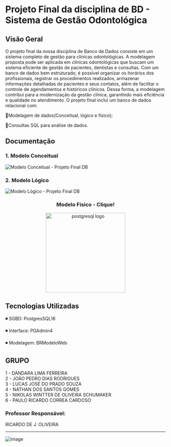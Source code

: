# Projeto Final da disciplina de BD - Sistema de Gestão Odontológica

## Visão Geral
<p> 
 O projeto final da nossa disciplina de Banco de Dados consiste em um sistema completo de gestão para clínicas odontológicas. A modelagem proposta pode ser aplicada em clínicas odontológicas que buscam um sistema eficiente de gestão de pacientes, dentistas e consultas. Com um banco de dados bem estruturado, é possível organizar os horários dos profissionais, registrar os procedimentos realizados, armazenar informações detalhadas de pacientes e seus contatos, além de facilitar o controle de agendamentos e históricos clínicos. Dessa forma, a modelagem contribui para a modernização da gestão clínica, garantindo mais eficiência e qualidade no atendimento.
O projeto final inclui um banco de dados relacional com:
</p>

🔹Modelagem de dados(Conceitual, lógico e físico);

🔹Consultas SQL para análise de dados.

## Documentação
### 1. Modelo Conceitual
![Modelo Conceitual - Projeto Final DB](https://github.com/user-attachments/assets/a7eb0e27-6834-48b9-a255-d795c9f90c9f)

### 2. Modelo Lógico
![Modelo Lógico - Projeto Final DB](https://github.com/user-attachments/assets/755ffc15-4aa2-4100-8b01-631d04ed27c9)

<div align="center">
  <h3>Modelo Físico - Clique!</h3>
  <a href="https://github.com/NklsGremory/Clinica-Odontologica-SQL/blob/16a9160720cae3c046d90160f8abf28053e1a010/ProjetoFinal%20-%20DB.sql" target="_blank"> 
   <img height ="250" src="https://cdn.jsdelivr.net/gh/devicons/devicon/icons/postgresql/postgresql-original-wordmark.svg" alt="postgresql logo"/>
  </a>
</div>

##  Tecnologias Utilizadas

◾ SGBD: PostgresSQL16

◾ Interface: PGAdmin4

◾ Modelagem: BRModeloWeb

## GRUPO
1 - DANDARA LIMA FERREIRA <br>
2 - JOÃO PEDRO DIAS RODRIGUES <br>
3 - LUCAS JOSÉ DO PRADO SOUZA <br>
4 - NATHAN DOS SANTOS GOMES <br>
5 - NIKOLAS WINTTER DE OLIVEIRA SCHUMAKER <br>
6 - PAULO RICARDO CORREA CARDOSO <br>

### Professor Responsável: 
  RICARDO DE J. OLIVEIRA

---
![image](https://github.com/user-attachments/assets/e12a29dc-b73f-4922-88e3-fb46163b072a)
